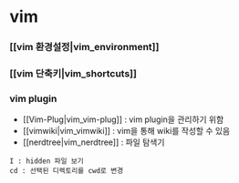 # vim

### [[vim 환경설정|vim_environment]]

### [[vim 단축키|vim_shortcuts]]

### vim plugin
- [[Vim-Plug|vim_vim-plug]] : vim plugin을 관리하기 위함
- [[vimwiki|vim_vimwiki]] : vim을 통해 wiki를 작성할 수 있음
- [[nerdtree|vim_nerdtree]] : 파일 탐색기


```
I : hidden 파일 보기 
cd : 선택된 디렉토리를 cwd로 변경
```
